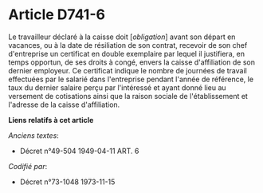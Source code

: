 # Article D741-6

Le travailleur déclaré à la caisse doit [*obligation*] avant son départ en vacances, ou à la date de résiliation de son
contrat, recevoir de son chef d'entreprise un certificat en double exemplaire par lequel il justifiera, en temps opportun, de
ses droits à congé, envers la caisse d'affiliation de son dernier employeur. Ce certificat indique le nombre de journées de
travail effectuées par le salarié dans l'entreprise pendant l'année de référence, le taux du dernier salaire perçu par
l'intéressé et ayant donné lieu au versement de cotisations ainsi que la raison sociale de l'établissement et l'adresse de la
caisse d'affiliation.

**Liens relatifs à cet article**

_Anciens textes_:

  - Décret n°49-504 1949-04-11 ART. 6

_Codifié par_:

  - Décret n°73-1048 1973-11-15
